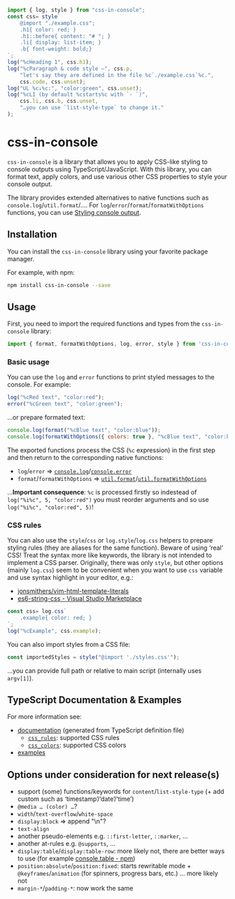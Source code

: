 ```js
import { log, style } from "css-in-console";
const css= style`
	@import "./example.css";
	.h1{ color: red; }
	.h1::before{ content: "# "; }
	.li{ display: list-item; }
	.b{ font-weight: bold;}
`;
log("%cHeading 1", css.h1);
log("%cParagraph & code style –", css.p,
	"let's say they are defined in the file %c`./example.css`%c.",
	css.code, css.unset);
log("UL %c↓%c:", "color:green", css.unset);
log("%cLI (by default %cstarts%c with `- `)",
	css.li, css.b, css.unset,
	"…you can use `list-style-type` to change it."
);
```
# css-in-console
`css-in-console` is a library that allows you to apply CSS-like styling to console outputs using TypeScript/JavaScript.
With this library, you can format text, apply colors, and use various other CSS properties to style your console output.

The library provides extended alternatives to native functions such as `console.log`/`util.format`/….
For `log`/`error`/`format`/`formatWithOptions` functions, you can use [Styling console output](https://developer.mozilla.org/en-US/docs/Web/API/console#styling_console_output).

## Installation
You can install the `css-in-console` library using your favorite package manager.

For example, with npm:

```sh
npm install css-in-console --save
```

## Usage

First, you need to import the required functions and types from the `css-in-console` library:

```javascript
import { format, formatWithOptions, log, error, style } from 'css-in-console';
```

### Basic usage
You can use the `log` and `error` functions to print styled messages to the console. For example:

```javascript
log("%cRed text", "color:red");
error("%cGreen text", "color:green");
```
…or prepare formated text:
```javascript
console.log(format("%cBlue text", "color:blue"));
console.log(formatWithOptions({ colors: true }, "%cBlue text", "color:blue"));
```

The exported functions process the CSS (`%c` expression) in the first step and then return to the corresponding native functions:
- `log`/`error` ⇒ [`console.log`](https://nodejs.org/api/console.html#consolelogdata-args)/[`console.error`](https://nodejs.org/api/console.html#consoleerrordata-args)
- `format`/`formatWithOptions` ⇒ [`util.format`](https://nodejs.org/api/console.html#consoleerrordata-args)/[`util.formatWithOptions`](https://nodejs.org/api/util.html#utilformatwithoptionsinspectoptions-format-args)

…**Important consequence**: `%c` is processed firstly so indestead of `log("%i%c", 5, "color:red")` you must reorder arguments and so use `log("%i%c", "color:red", 5)`!

### CSS rules
You can also use the `style`/`css` or `log.style`/`log.css` helpers to prepare styling rules (they are aliases for the same function).
Beware of using ‘real’ CSS! Treat the syntax more like keywords, the library is not intended to implement a CSS parser.
Originally, there was only `style`, but other options (mainly `log.css`) seem to be convenient when you want to use `css` variable and use syntax highlight in your editor, e.g.:
- [jonsmithers/vim-html-template-literals](https://github.com/jonsmithers/vim-html-template-literals)
- [es6-string-css - Visual Studio Marketplace](https://marketplace.visualstudio.com/items?itemName=bashmish.es6-string-css)
```js
const css= log.css`
	.example{ color: red; }
`;
log("%cExample", css.example);
```

You can also import styles from a CSS file:

```javascript
const importedStyles = style("@import './styles.css'");
```
…you can provide full path or relative to main script (internally uses `argv[1]`).

## TypeScript Documentation & Examples
For more information see:
- [documentation](./docs/README.md) (generated from TypeScript definition file)
	- [`css_rules`](./docs/README.md#css_rules): supported CSS rules
	- [`css_colors`](./docs/README.md#css_colors): supported CSS colors
- [examples](./examples)

## Options under consideration for next release(s)
- support (some) functions/keywords for `content`/`list-style-type` (+ add custom such as ‘timestamp’/‘date’/‘time’)
- `@media … (color) …`?
- `width`/`text-overflow`/`white-space`
- `display:block` ⇒ append "\n"?
- `text-align`
- another pseudo-elements e.g. `::first-letter`, `::marker`, …
- another at-rules e.g. `@supports`, …
- `display:table`/`display:table-row`: more likely not, there are better ways to use (for example [console.table - npm](https://www.npmjs.com/package/console.table))
- `position:absolute`/`position:fixed`: starts rewritable mode + `@keyframes`/`animation` (for spinners, progress bars, etc.) … more likely not
- `margin-*`/`padding-*`: now work the same

